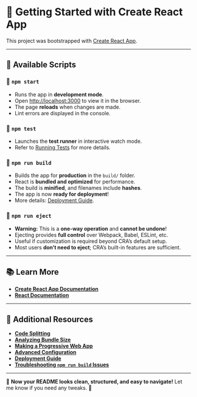 # 🚀 Getting Started with Create React App  

This project was bootstrapped with [Create React App](https://github.com/facebook/create-react-app).  

---

## 📌 Available Scripts  

### 🔹 `npm start`  
- Runs the app in **development mode**.  
- Open [http://localhost:3000](http://localhost:3000) to view it in the browser.  
- The page **reloads** when changes are made.  
- Lint errors are displayed in the console.  

### 🔹 `npm test`  
- Launches the **test runner** in interactive watch mode.  
- Refer to [Running Tests](https://facebook.github.io/create-react-app/docs/running-tests) for more details.  

### 🔹 `npm run build`  
- Builds the app for **production** in the `build/` folder.  
- React is **bundled and optimized** for performance.  
- The build is **minified**, and filenames include **hashes**.  
- The app is now **ready for deployment**!  
- More details: [Deployment Guide](https://facebook.github.io/create-react-app/docs/deployment).  

### 🔹 `npm run eject`  
- **Warning:** This is a **one-way operation** and **cannot be undone**!  
- Ejecting provides **full control** over Webpack, Babel, ESLint, etc.  
- Useful if customization is required beyond CRA’s default setup.  
- Most users **don’t need to eject**; CRA’s built-in features are sufficient.  

---

## 📚 Learn More  

- **[Create React App Documentation](https://facebook.github.io/create-react-app/docs/getting-started)**  
- **[React Documentation](https://reactjs.org/)**  

---

## 📌 Additional Resources  

- **[Code Splitting](https://facebook.github.io/create-react-app/docs/code-splitting)**  
- **[Analyzing Bundle Size](https://facebook.github.io/create-react-app/docs/analyzing-the-bundle-size)**  
- **[Making a Progressive Web App](https://facebook.github.io/create-react-app/docs/making-a-progressive-web-app)**  
- **[Advanced Configuration](https://facebook.github.io/create-react-app/docs/advanced-configuration)**  
- **[Deployment Guide](https://facebook.github.io/create-react-app/docs/deployment)**  
- **[Troubleshooting `npm run build` Issues](https://facebook.github.io/create-react-app/docs/troubleshooting#npm-run-build-fails-to-minify)**  

---

🚀 **Now your README looks clean, structured, and easy to navigate!** Let me know if you need any tweaks. 🎯  

